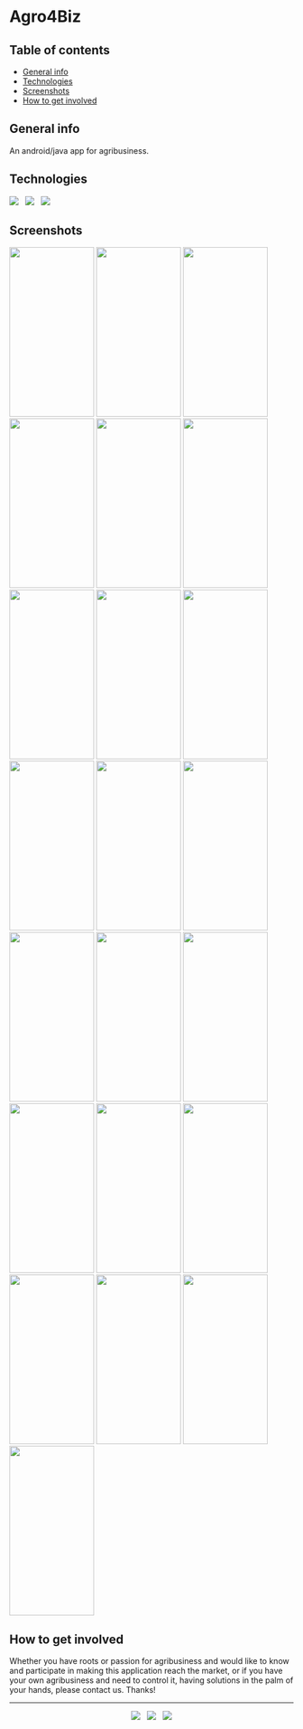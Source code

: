 # Agro4Biz


## Table of contents
* [General info](#general-info)
* [Technologies](#technologies)
* [Screenshots](#screenshots)
* [How to get involved](#how-to-get-involved)


## General info
An android/java app for agribusiness.


## Technologies

<p>
  <img src="https://img.shields.io/badge/Jakarta-Java-007396?style=for-the-badge&logo=java&logoColor=white" />&nbsp;&nbsp;
  <img src="https://img.shields.io/badge/Android%20Studio-Android-3DDC84?style=for-the-badge&logo=android&logoColor=white" />&nbsp;&nbsp;
  <img src="https://img.shields.io/badge/Build%20Tool-Gradle-02303A?style=for-the-badge&logo=gradle&logoColor=white" />&nbsp;&nbsp;
</p>


## Screenshots
<kbd><img src="https://user-images.githubusercontent.com/5893219/147389268-280d2989-8c21-4805-a1cb-d47e70af9d0a.png" width="150" height="300"></kbd>
<kbd><img src="https://user-images.githubusercontent.com/5893219/147389269-45f30e3d-2473-445b-9d58-0367ade960f6.png" width="150" height="300"></kbd>
<kbd><img src="https://user-images.githubusercontent.com/5893219/147389271-a2291e48-9d3e-4fec-bcba-c64decede181.png" width="150" height="300"></kbd>
<kbd><img src="https://user-images.githubusercontent.com/5893219/147389272-6b90f3b2-b78c-4e38-9b31-afe9078fff1e.png" width="150" height="300"></kbd>
<kbd><img src="https://user-images.githubusercontent.com/5893219/147389273-cc96144d-904e-4b6a-8748-4d553f613413.png" width="150" height="300"></kbd>
<kbd><img src="https://user-images.githubusercontent.com/5893219/147389274-83d6c81d-9551-46d7-a898-f3b7de59e83d.png" width="150" height="300"></kbd>
<kbd><img src="https://user-images.githubusercontent.com/5893219/147389275-4286e05b-99e4-4d5d-9a0e-d4fb7209d74d.png" width="150" height="300"></kbd>
<kbd><img src="https://user-images.githubusercontent.com/5893219/147389276-4e01d053-4376-4ee7-ae9f-550261a9cbef.png" width="150" height="300"></kbd>
<kbd><img src="https://user-images.githubusercontent.com/5893219/147389277-9a2421b0-385d-4627-84f4-e27703fc7741.png" width="150" height="300"></kbd>
<kbd><img src="https://user-images.githubusercontent.com/5893219/147389278-f388f22a-76d7-46c7-ac83-946d5ecbc289.png" width="150" height="300"></kbd>
<kbd><img src="https://user-images.githubusercontent.com/5893219/147389279-e0681770-785e-45a4-a853-5d1f219dbc18.png" width="150" height="300"></kbd>
<kbd><img src="https://user-images.githubusercontent.com/5893219/147389281-d5019045-85bc-45f8-9ca5-7dd5d700ce2c.png" width="150" height="300"></kbd>
<kbd><img src="https://user-images.githubusercontent.com/5893219/147389283-94bbfe07-8157-44f2-bbbd-69604a491704.png" width="150" height="300"></kbd>
<kbd><img src="https://user-images.githubusercontent.com/5893219/147389258-7feb3c63-e6b3-4156-bae5-6abeb9776257.png" width="150" height="300"></kbd>
<kbd><img src="https://user-images.githubusercontent.com/5893219/147389260-d5626803-468c-4fcf-82d0-903fec98b960.png" width="150" height="300"></kbd>
<kbd><img src="https://user-images.githubusercontent.com/5893219/147389261-286e3750-5c9f-4a31-8203-46b15742239a.png" width="150" height="300"></kbd>
<kbd><img src="https://user-images.githubusercontent.com/5893219/147389262-4104e321-838e-44b3-9a15-7602c4d2cb3b.png" width="150" height="300"></kbd>
<kbd><img src="https://user-images.githubusercontent.com/5893219/147389263-30e5b696-b172-4593-a774-fb9315ff3842.png" width="150" height="300"></kbd>
<kbd><img src="https://user-images.githubusercontent.com/5893219/147389264-a4cce954-6fe0-4a86-b73a-cf61ae8b317b.png" width="150" height="300"></kbd>
<kbd><img src="https://user-images.githubusercontent.com/5893219/147389265-7ea72330-0641-40a0-b718-8dbeec7f5466.png" width="150" height="300"></kbd>
<kbd><img src="https://user-images.githubusercontent.com/5893219/147389266-297841a7-59fb-4656-b404-2a2b76cdb104.png" width="150" height="300"></kbd>
<kbd><img src="https://user-images.githubusercontent.com/5893219/147389267-fd70b1c0-e21f-4403-83bc-8590cd2f572b.png" width="150" height="300"></kbd>


## How to get involved
Whether you have roots or passion for agribusiness and would like to know and participate in making this application reach the market, or if you have your own agribusiness and need to control it, having solutions in the palm of your hands, please contact us.
Thanks!

<!-- FOOTER (Author / Visit My Online Resume / Download My PDF Resume) -->
<hr>
<p align='center'>
  <a href="#"><img src="https://img.shields.io/badge/author-%C2%A9%20Siomara%20Cintia%20Pantarotto.%20All%20rights%20reserved.-008080?style=social"></a>&nbsp;&nbsp;
  <a href="https://siomara.com.br/"><img src="https://img.shields.io/badge/visit-My Online Resume-008080?style=social"></a>&nbsp;&nbsp;
  <a href="https://siomara.com.br/ResumePANTAROTTO.pdf"><img src="https://img.shields.io/badge/download-My PDF Resume-008080?style=social"></a>
</p>
